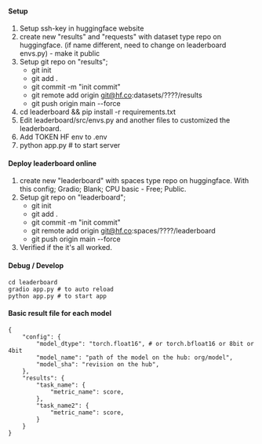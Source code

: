 #### Setup

1. Setup ssh-key in huggingface website
2. create new "results" and "requests" with dataset type repo on huggingface. (if name different, need to change on leaderboard envs.py) - make it public
3. Setup git repo on "results";
    - git init
    - git add .
    - git commit -m "init commit"
    - git remote add origin git@hf.co:datasets/????/results
    - git push origin main --force
4. cd leaderboard && pip install -r requirements.txt
5. Edit leaderboard/src/envs.py and another files to customized the leaderboard.
6. Add TOKEN HF env to .env
7. python app.py # to start server


#### Deploy leaderboard online

1. create new "leaderboard" with spaces type repo on huggingface. With this config; Gradio; Blank; CPU basic - Free; Public.
2. Setup git repo on "leaderboard";
    - git init
    - git add .
    - git commit -m "init commit"
    - git remote add origin git@hf.co:spaces/????/leaderboard
    - git push origin main --force
3. Verified if the it's all worked.



#### Debug / Develop
```
cd leaderboard
gradio app.py # to auto reload
python app.py # to start app
```

#### Basic result file for each model

```
{
    "config": {
        "model_dtype": "torch.float16", # or torch.bfloat16 or 8bit or 4bit
        "model_name": "path of the model on the hub: org/model",
        "model_sha": "revision on the hub",
    },
    "results": {
        "task_name": {
            "metric_name": score,
        },
        "task_name2": {
            "metric_name": score,
        }
    }
}
```